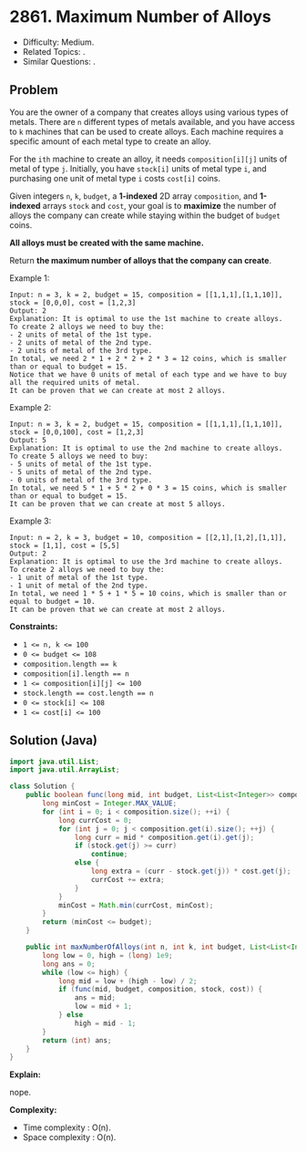 # 2861. Maximum Number of Alloys

- Difficulty: Medium.
- Related Topics: .
- Similar Questions: .

## Problem

You are the owner of a company that creates alloys using various types of metals. There are `n` different types of metals available, and you have access to `k` machines that can be used to create alloys. Each machine requires a specific amount of each metal type to create an alloy.

For the `ith` machine to create an alloy, it needs `composition[i][j]` units of metal of type `j`. Initially, you have `stock[i]` units of metal type `i`, and purchasing one unit of metal type `i` costs `cost[i]` coins.

Given integers `n`, `k`, `budget`, a **1-indexed** 2D array `composition`, and **1-indexed** arrays `stock` and `cost`, your goal is to **maximize** the number of alloys the company can create while staying within the budget of `budget` coins.

**All alloys must be created with the same machine.**

Return **the maximum number of alloys that the company can create**.

Example 1:

```
Input: n = 3, k = 2, budget = 15, composition = [[1,1,1],[1,1,10]], stock = [0,0,0], cost = [1,2,3]
Output: 2
Explanation: It is optimal to use the 1st machine to create alloys.
To create 2 alloys we need to buy the:
- 2 units of metal of the 1st type.
- 2 units of metal of the 2nd type.
- 2 units of metal of the 3rd type.
In total, we need 2 * 1 + 2 * 2 + 2 * 3 = 12 coins, which is smaller than or equal to budget = 15.
Notice that we have 0 units of metal of each type and we have to buy all the required units of metal.
It can be proven that we can create at most 2 alloys.
```

Example 2:

```
Input: n = 3, k = 2, budget = 15, composition = [[1,1,1],[1,1,10]], stock = [0,0,100], cost = [1,2,3]
Output: 5
Explanation: It is optimal to use the 2nd machine to create alloys.
To create 5 alloys we need to buy:
- 5 units of metal of the 1st type.
- 5 units of metal of the 2nd type.
- 0 units of metal of the 3rd type.
In total, we need 5 * 1 + 5 * 2 + 0 * 3 = 15 coins, which is smaller than or equal to budget = 15.
It can be proven that we can create at most 5 alloys.
```

Example 3:

```
Input: n = 2, k = 3, budget = 10, composition = [[2,1],[1,2],[1,1]], stock = [1,1], cost = [5,5]
Output: 2
Explanation: It is optimal to use the 3rd machine to create alloys.
To create 2 alloys we need to buy the:
- 1 unit of metal of the 1st type.
- 1 unit of metal of the 2nd type.
In total, we need 1 * 5 + 1 * 5 = 10 coins, which is smaller than or equal to budget = 10.
It can be proven that we can create at most 2 alloys.
```

**Constraints:**

- `1 <= n, k <= 100`
- `0 <= budget <= 108`
- `composition.length == k`
- `composition[i].length == n`
- `1 <= composition[i][j] <= 100`
- `stock.length == cost.length == n`
- `0 <= stock[i] <= 108`
- `1 <= cost[i] <= 100`

## Solution (Java)

```java
import java.util.List;
import java.util.ArrayList;

class Solution {
    public boolean func(long mid, int budget, List<List<Integer>> composition, List<Integer> stock, List<Integer> cost) {
        long minCost = Integer.MAX_VALUE;
        for (int i = 0; i < composition.size(); ++i) {
            long currCost = 0;
            for (int j = 0; j < composition.get(i).size(); ++j) {
                long curr = mid * composition.get(i).get(j);
                if (stock.get(j) >= curr)
                    continue;
                else {
                    long extra = (curr - stock.get(j)) * cost.get(j);
                    currCost += extra;
                }
            }
            minCost = Math.min(currCost, minCost);
        }
        return (minCost <= budget);
    }

    public int maxNumberOfAlloys(int n, int k, int budget, List<List<Integer>> composition, List<Integer> stock, List<Integer> cost) {
        long low = 0, high = (long) 1e9;
        long ans = 0;
        while (low <= high) {
            long mid = low + (high - low) / 2;
            if (func(mid, budget, composition, stock, cost)) {
                ans = mid;
                low = mid + 1;
            } else
                high = mid - 1;
        }
        return (int) ans;
    }
}
```

**Explain:**

nope.

**Complexity:**

- Time complexity : O(n).
- Space complexity : O(n).
